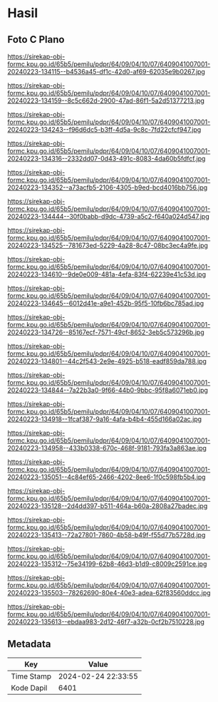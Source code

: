 # Hasil

## Foto C Plano

https://sirekap-obj-formc.kpu.go.id/65b5/pemilu/pdpr/64/09/04/10/07/6409041007001-20240223-134115--b4536a45-df1c-42d0-af69-62035e9b0267.jpg

https://sirekap-obj-formc.kpu.go.id/65b5/pemilu/pdpr/64/09/04/10/07/6409041007001-20240223-134159--8c5c662d-2900-47ad-86f1-5a2d51377213.jpg

https://sirekap-obj-formc.kpu.go.id/65b5/pemilu/pdpr/64/09/04/10/07/6409041007001-20240223-134243--f96d6dc5-b3ff-4d5a-9c8c-7fd22cfcf947.jpg

https://sirekap-obj-formc.kpu.go.id/65b5/pemilu/pdpr/64/09/04/10/07/6409041007001-20240223-134316--2332dd07-0d43-491c-8083-4da60b5fdfcf.jpg

https://sirekap-obj-formc.kpu.go.id/65b5/pemilu/pdpr/64/09/04/10/07/6409041007001-20240223-134352--a73acfb5-2106-4305-b9ed-bcd4016bb756.jpg

https://sirekap-obj-formc.kpu.go.id/65b5/pemilu/pdpr/64/09/04/10/07/6409041007001-20240223-134444--30f0babb-d9dc-4739-a5c2-f640a024d547.jpg

https://sirekap-obj-formc.kpu.go.id/65b5/pemilu/pdpr/64/09/04/10/07/6409041007001-20240223-134525--781673ed-5229-4a28-8c47-08bc3ec4a9fe.jpg

https://sirekap-obj-formc.kpu.go.id/65b5/pemilu/pdpr/64/09/04/10/07/6409041007001-20240223-134610--9de0e009-481a-4efa-83f4-62239e41c53d.jpg

https://sirekap-obj-formc.kpu.go.id/65b5/pemilu/pdpr/64/09/04/10/07/6409041007001-20240223-134645--6012d41e-a9e1-452b-95f5-10fb6bc785ad.jpg

https://sirekap-obj-formc.kpu.go.id/65b5/pemilu/pdpr/64/09/04/10/07/6409041007001-20240223-134726--85167ecf-7571-49cf-8652-3eb5c573296b.jpg

https://sirekap-obj-formc.kpu.go.id/65b5/pemilu/pdpr/64/09/04/10/07/6409041007001-20240223-134801--44c2f543-2e9e-4925-b518-eadf859da788.jpg

https://sirekap-obj-formc.kpu.go.id/65b5/pemilu/pdpr/64/09/04/10/07/6409041007001-20240223-134844--7a22b3a0-9f66-44b0-9bbc-95f8a6071eb0.jpg

https://sirekap-obj-formc.kpu.go.id/65b5/pemilu/pdpr/64/09/04/10/07/6409041007001-20240223-134918--1fcaf387-9a16-4afa-b4b4-455d166a02ac.jpg

https://sirekap-obj-formc.kpu.go.id/65b5/pemilu/pdpr/64/09/04/10/07/6409041007001-20240223-134958--433b0338-670c-468f-9181-793fa3a863ae.jpg

https://sirekap-obj-formc.kpu.go.id/65b5/pemilu/pdpr/64/09/04/10/07/6409041007001-20240223-135051--4c84ef65-2466-4202-8ee6-1f0c598fb5b4.jpg

https://sirekap-obj-formc.kpu.go.id/65b5/pemilu/pdpr/64/09/04/10/07/6409041007001-20240223-135128--2d4dd397-b511-464a-b60a-2808a27badec.jpg

https://sirekap-obj-formc.kpu.go.id/65b5/pemilu/pdpr/64/09/04/10/07/6409041007001-20240223-135413--72a27801-7860-4b58-b49f-f55d77b5728d.jpg

https://sirekap-obj-formc.kpu.go.id/65b5/pemilu/pdpr/64/09/04/10/07/6409041007001-20240223-135312--75e34199-62b8-46d3-b1d9-c8009c2591ce.jpg

https://sirekap-obj-formc.kpu.go.id/65b5/pemilu/pdpr/64/09/04/10/07/6409041007001-20240223-135503--78262690-80e4-40e3-adea-62f83560ddcc.jpg

https://sirekap-obj-formc.kpu.go.id/65b5/pemilu/pdpr/64/09/04/10/07/6409041007001-20240223-135613--ebdaa983-2d12-46f7-a32b-0cf2b7510228.jpg


## Metadata

| Key        | Value               |
| ---------- | ------------------- |
| Time Stamp | 2024-02-24 22:33:55 |
| Kode Dapil | 6401                |



